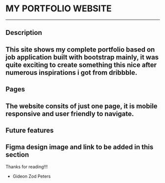 # MY PORTFOLIO WEBSITE
---
## Description
This site shows my complete portfolio based on job application built with bootstrap mainly, it was quite exciting to create something this nice after numerous inspirations i got from dribbble.
---
## Pages
The website consits of just one page, it is mobile responsive and user friendly to navigate.
---
## Future features
Figma design image and link to be added in this section
---

Thanks for reading!!!

- Gideon Zod Peters